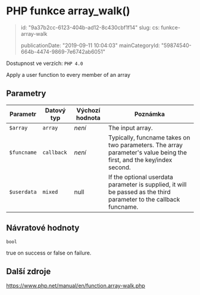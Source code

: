 PHP funkce array_walk()
=======================

> id: "9a37b2cc-6123-404b-ad12-8c430cbf1f14"
> slug:
> 	cs: funkce-array-walk
>
> publicationDate: "2019-09-11 10:04:03"
> mainCategoryId: "59874540-664b-4474-9869-7e6742ab6051"

Dostupnost ve verzích: `PHP 4.0`

Apply a user function to every member of an array


Parametry
--------------

| Parametr | Datový typ | Výchozí hodnota | Poznámka |
|-----|-----|-----|-----|
| `$array` | `array` | *není* | The input array. |
| `$funcname` | `callback` | *není* | Typically, funcname takes on two parameters. The array parameter's value being the first, and the key/index second. |
| `$userdata` | `mixed` | null | If the optional userdata parameter is supplied, it will be passed as the third parameter to the callback funcname. |


Návratové hodnoty
----------------

`bool`

true on success or false on failure.

Další zdroje
------------

https://www.php.net/manual/en/function.array-walk.php

